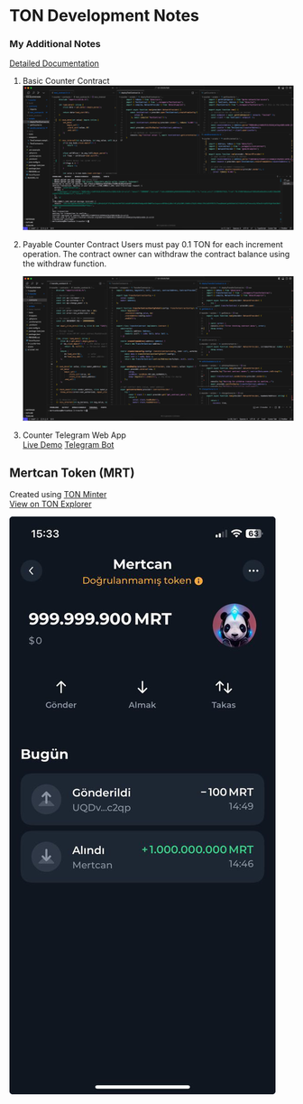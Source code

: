 # TON Development Notes

### My Additional Notes

<a href="https://nice-alloy-49f.notion.site/ton-func-19e50210a3f980e6b48bc03071f82179?pvs=73" target="_blank">Detailed Documentation</a>

1. Basic Counter Contract
   ![TON Logo](https://github.com/mertcankose/ton-blockchain-func/blob/main/assets/counter.png)

2. Payable Counter Contract
   Users must pay 0.1 TON for each increment operation.
   The contract owner can withdraw the contract balance using the withdraw function.

   ![TON Transfer](https://github.com/mertcankose/ton-blockchain-func/blob/main/assets/transfer.png)

3. Counter Telegram Web App  
   <a href="https://counter-twa-mertcan.vercel.app/" target="_blank">Live Demo</a>
   <a href="https://t.me/counter_mertcan_bot" target="_blank">Telegram Bot</a>

## Mertcan Token (MRT)

Created using <a href="https://minter.ton.org/" target="_blank">TON Minter</a>  
<a href="https://tonviewer.com/UQBsQBAHy5FOWkOHrLDGDwlpEOhDerGg73Hb0RNTiJDpmiBM/jetton/EQCsLX9gqd0p7aG9C847wastVwvGzGSj-5r4nJT1AIe37pd5?utm_source=tonkeeper" target="_blank">View on TON Explorer</a>

![Mertcan Token](https://github.com/mertcankose/ton-blockchain-func/blob/main/assets/mertcan-token.jpeg)
